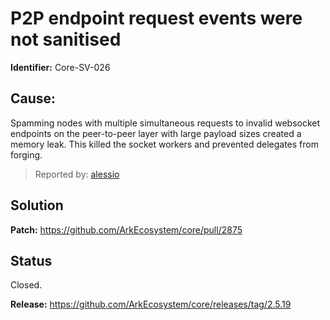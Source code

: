 # P2P endpoint request events were not sanitised
**Identifier:** Core-SV-026

## Cause: 
Spamming nodes with multiple simultaneous requests to invalid websocket endpoints on the peer-to-peer layer with large payload sizes created a memory leak. This killed the socket workers and prevented delegates from forging.

>Reported by: [alessio](https://github.com/alessiodf)

## Solution

**Patch:** https://github.com/ArkEcosystem/core/pull/2875

## Status
Closed.

**Release:** https://github.com/ArkEcosystem/core/releases/tag/2.5.19
